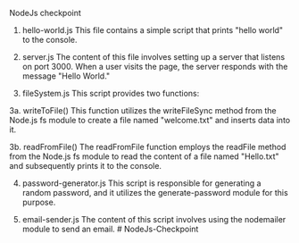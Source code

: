 NodeJs checkpoint

1. hello-world.js
   This file contains a simple script that prints "hello world" to the console.

2. server.js
   The content of this file involves setting up a server that listens on port 3000. When a user visits the page, the server responds with the message "Hello World."

3. fileSystem.js
   This script provides two functions:

3a. writeToFile()
This function utilizes the writeFileSync method from the Node.js fs module to create a file named "welcome.txt" and inserts data into it.

3b. readFromFile()
The readFromFile function employs the readFile method from the Node.js fs module to read the content of a file named "Hello.txt" and subsequently prints it to the console.

4. password-generator.js
   This script is responsible for generating a random password, and it utilizes the generate-password module for this purpose.

5. email-sender.js
   The content of this script involves using the nodemailer module to send an email.
   #   N o d e J s - C h e c k p o i n t 
    
    
